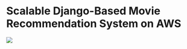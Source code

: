 # Scalable Django-Based Movie Recommendation System on AWS
![](https://github.com/JasonTeixeira/Scalable-Django-Based-Movie-Recommendation-System-on-AWS/blob/main/project-9-Architecture.drawio.png)
